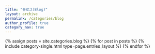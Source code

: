```yaml
---
title: "블로그(Blog)"
layout: archive
permalink: /categories/blog
author_profile: true
category_nav: true
---
```

{% assign posts = site.categories.blog %}
{% for post in posts %} {% include category-single.html type=page.entries_layout %} {% endfor %}